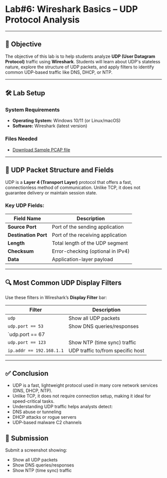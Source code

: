# **Lab#6: Wireshark Basics – UDP Protocol Analysis**

---

## 🎯 **Objective**  
The objective of this lab is to help students analyze **UDP (User Datagram Protocol)** traffic using **Wireshark**. Students will learn about UDP's stateless nature, explore the structure of UDP packets, and apply filters to identify common UDP-based traffic like DNS, DHCP, or NTP.

---

## 🛠️ **Lab Setup**

### **System Requirements**
- **Operating System:** Windows 10/11 (or Linux/macOS)
- **Software:** Wireshark (latest version)

### **Files Needed**
- [Download Sample PCAP file](https://github.com/0xrajneesh/90-Days-SOC-Challenge-Beginner/raw/refs/heads/main/Protocol_Analysis_pcap.pcapng)

---

## 📘 **UDP Packet Structure and Fields**

UDP is a **Layer 4 (Transport Layer)** protocol that offers a fast, connectionless method of communication. Unlike TCP, it does not guarantee delivery or maintain session state.

### **Key UDP Fields:**

| Field Name         | Description                             |
|--------------------|-----------------------------------------|
| **Source Port**     | Port of the sending application         |
| **Destination Port**| Port of the receiving application       |
| **Length**          | Total length of the UDP segment         |
| **Checksum**        | Error-checking (optional in IPv4)       |
| **Data**            | Application-layer payload               |

---

## 🔍 **Most Common UDP Display Filters**

Use these filters in Wireshark’s **Display Filter** bar:

| Filter                      | Description                              |
|-----------------------------|------------------------------------------|
| `udp`                      | Show all UDP packets                     |
| `udp.port == 53`           | Show DNS queries/responses              |
| `udp.port == 67 || udp.port == 68` | Show DHCP traffic            |
| `udp.port == 123`          | Show NTP (time sync) traffic             |
| `ip.addr == 192.168.1.1`   | UDP traffic to/from specific host        |

---

## ✅ Conclusion
- UDP is a fast, lightweight protocol used in many core network services (DNS, DHCP, NTP).
- Unlike TCP, it does not require connection setup, making it ideal for speed-critical tasks.
- Understanding UDP traffic helps analysts detect:
 - DNS abuse or tunneling
 - DHCP attacks or rogue servers
 - UDP-based malware C2 channels

## 📸 Submission
Submit a screenshot showing:
- Show all UDP packets
- Show DNS queries/responses
- Show NTP (time sync) traffic
